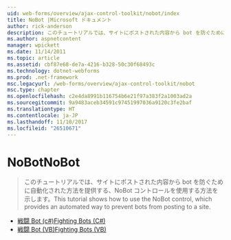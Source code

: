 ```yaml
---
uid: web-forms/overview/ajax-control-toolkit/nobot/index
title: NoBot |Microsoft ドキュメント
author: rick-anderson
description: このチュートリアルでは、サイトにポストされた内容から bot を防ぐために自動化された方法を提供する、NoBot コントロールを使用する方法を示します。
ms.author: aspnetcontent
manager: wpickett
ms.date: 11/14/2011
ms.topic: article
ms.assetid: cbf87e68-de7a-4216-b328-50c30f68493c
ms.technology: dotnet-webforms
ms.prod: .net-framework
msc.legacyurl: /web-forms/overview/ajax-control-toolkit/nobot
msc.type: chapter
ms.openlocfilehash: c2e4da8991b116754b6e21f97a383f2a1003ad2a
ms.sourcegitcommit: 9a9483aceb34591c97451997036a9120c3fe2baf
ms.translationtype: HT
ms.contentlocale: ja-JP
ms.lasthandoff: 11/10/2017
ms.locfileid: "26510671"
---
```

<a name="nobot"></a><span data-ttu-id="787cd-103">NoBot</span><span class="sxs-lookup"><span data-stu-id="787cd-103">NoBot</span></span>
====================
> <span data-ttu-id="787cd-104">このチュートリアルでは、サイトにポストされた内容から bot を防ぐために自動化された方法を提供する、NoBot コントロールを使用する方法を示します。</span><span class="sxs-lookup"><span data-stu-id="787cd-104">This tutorial shows how to use the NoBot control, which provides an automated way to prevent bots from posting to a site.</span></span>


- [<span data-ttu-id="787cd-105">戦闘 Bot (c#)</span><span class="sxs-lookup"><span data-stu-id="787cd-105">Fighting Bots (C#)</span></span>](fighting-bots-cs.md)
- [<span data-ttu-id="787cd-106">戦闘 Bot (VB)</span><span class="sxs-lookup"><span data-stu-id="787cd-106">Fighting Bots (VB)</span></span>](fighting-bots-vb.md)
